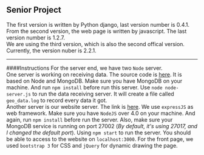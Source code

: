 ## Senior Project
The first version is written by Python django, last version number is 0.4.1.
<br>
From the second version, the web page is written by javascript. The last version number is 1.2.7.
<br>
We are using the third version, which is also the second offical version. Currently, the version nuber is 2.2.1.


---
####Instructions
For the server end, we have two `Node` server.<br>
One server is working on receiving data. The source code is [here](https://github.com/ZhangShiqiu1993/website/blob/master/server/node-server.js). It is based on Node and MongoDB. Make sure you have MongoDB on your machine. And run `npm install` before run this server.
Use `node node-server.js` to run the data receiving server. It will create a file called `geo_data.log` to record every data it got.<br>
Another server is our website server. The link is [here](https://github.com/ZhangShiqiu1993/website/tree/master/version2). We use `expressJS` as web framework. Make sure you have `NodeJS` over 4.0 on your machine. And again, run `npm install` before run the server. Also, make sure your MongoDB service is running on port 27002 (*By default, it's using 27017, and I changed the default port*). Using `npm start` to run the server. You should be able to access to the website on `localhost:3000`.
For the front page, we used `bootstrap 3` for CSS and `jQuery` for dynamic drawing the page.
